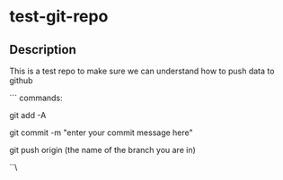 # test-git-repo

## Description

This is a test repo to make sure we can understand how to push data to github

\`\`\`
commands: 

git add -A

git commit -m "enter your commit message here"

git push origin (the name of the branch you are in)

\`\`\
